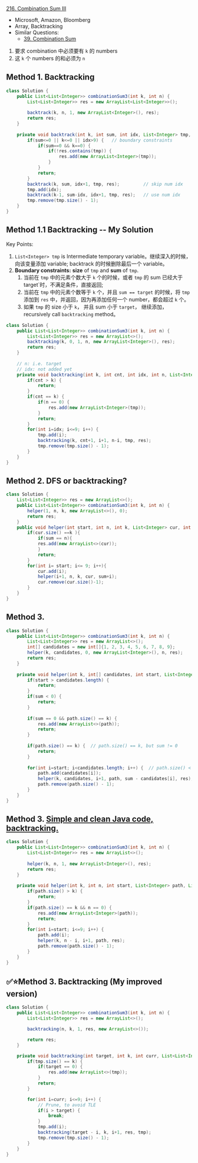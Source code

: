 [216. Combination Sum III](https://leetcode.com/problems/combination-sum-iii/)

* Microsoft, Amazon, Bloomberg
* Array, Backtracking
* Similar Questions:
    * [39. Combination Sum](https://leetcode.com/problems/combination-sum/)
    

1. 要求 combination 中必须要有 `k` 的 numbers
2. 这 `k` 个 numbers 的和必须为 `n`
    
## Method 1. Backtracking
```java
class Solution {
    public List<List<Integer>> combinationSum3(int k, int n) {
        List<List<Integer>> res = new ArrayList<List<Integer>>();
        
        backtrack(k, n, 1, new ArrayList<Integer>(), res);
        return res;
    }
    
    private void backtrack(int k, int sum, int idx, List<Integer> tmp, List<List<Integer>> res) {
        if(sum<=0 || k<=0 || idx>9) {   // boundary constraints
            if(sum==0 && k==0) {
                if(!res.contains(tmp)) {
                    res.add(new ArrayList<Integer>(tmp));
                }
            }
            return;
        }
        backtrack(k, sum, idx+1, tmp, res);         // skip num idx
        tmp.add(idx);
        backtrack(k-1, sum-idx, idx+1, tmp, res);   // use num idx
        tmp.remove(tmp.size() - 1);
    }
}
```


## Method 1.1 Backtracking -- My Solution
Key Points:
1. `List<Integer> tmp` is Intermediate temporary variable。继续深入的时候，向该变量添加 variable; backtrack 的时候删除最后一个 variable。
2. **Boundary constraints:** **size** of `tmp` and **sum** of `tmp`.
    1. 当前在 `tmp` 中的元素个数大于 `k` 个的时候，或者 `tmp` 的 sum 已经大于 target`时，不满足条件，直接返回;
    2. 当前在 `tmp` 中的元素个数等于 `k` 个，并且 `sum == target` 的时候，将 `tmp` 添加到 `res` 中，并返回，因为再添加任何一个 number，都会超过 `k` 个。
    3. 如果 `tmp` 的 size 小于 `k`， 并且 sum 小于 `target`， 继续添加，recursively call `backtracking` method。
```java
class Solution {
    public List<List<Integer>> combinationSum3(int k, int n) {
        List<List<Integer>> res = new ArrayList<>();
        backtracking(k, 0, 1, n, new ArrayList<Integer>(), res);
        return res;
    }
    
    // n: i.e. target
    // idx: not added yet
    private void backtracking(int k, int cnt, int idx, int n, List<Integer> tmp, List<List<Integer>> res) {
        if(cnt > k) {
            return;
        }
        if(cnt == k) {
            if(n == 0) {
                res.add(new ArrayList<Integer>(tmp));
            }
            return;
        }
        for(int i=idx; i<=9; i++) {
            tmp.add(i);
            backtracking(k, cnt+1, i+1, n-i, tmp, res);
            tmp.remove(tmp.size() - 1);
        }
    }
}
```


## Method 2. DFS or backtracking?
```java
class Solution {
    List<List<Integer>> res = new ArrayList<>();
    public List<List<Integer>> combinationSum3(int k, int n) {
        helper(1, n, k, new ArrayList<>(), 0);
        return res;
    }
    public void helper(int start, int n, int k, List<Integer> cur, int sum){
        if(cur.size() ==k ){
            if(sum == n){
            res.add(new ArrayList<>(cur));
            }
            return;
        }
        for(int i= start; i<= 9; i++){
            cur.add(i);
            helper(i+1, n, k, cur, sum+i);
            cur.remove(cur.size()-1);
        }
    }
}
```


## Method 3. 
```java
class Solution {
    public List<List<Integer>> combinationSum3(int k, int n) {
        List<List<Integer>> res = new ArrayList<>();
        int[] candidates = new int[]{1, 2, 3, 4, 5, 6, 7, 8, 9};
        helper(k, candidates, 0, new ArrayList<Integer>(), n, res);
        return res;
    }
    
    private void helper(int k, int[] candidates, int start, List<Integer> path, int sum, List<List<Integer>> res) {
        if(start > candidates.length) {
            return;
        }
        if(sum < 0) {
            return;
        }
        
        if(sum == 0 && path.size() == k) {
            res.add(new ArrayList<>(path));
            return;
        }
        
        if(path.size() == k) {  // path.size() == k, but sum != 0
            return;
        }
        
        for(int i=start; i<candidates.length; i++) {  // path.size() < k and sum > 0, we can still add some number
            path.add(candidates[i]);
            helper(k, candidates, i+1, path, sum - candidates[i], res);
            path.remove(path.size() - 1);
        }
    }
}
```


## Method 3. [Simple and clean Java code, backtracking.](https://leetcode.com/problems/combination-sum-iii/discuss/60614/Simple-and-clean-Java-code-backtracking.)
```java
class Solution {
    public List<List<Integer>> combinationSum3(int k, int n) {
        List<List<Integer>> res = new ArrayList<>();
        
        helper(k, n, 1, new ArrayList<Integer>(), res);
        return res;
    }
    
    private void helper(int k, int n, int start, List<Integer> path, List<List<Integer>> res) {
        if(path.size() > k) {
            return;
        }
        if(path.size() == k && n == 0) {
            res.add(new ArrayList<Integer>(path));
            return;
        }
        for(int i=start; i<=9; i++) {
            path.add(i);
            helper(k, n - i, i+1, path, res);
            path.remove(path.size() - 1);
        }
    }
}
```

## ✅⭐Method 3. Backtracking (My improved version)
```java
class Solution {
    public List<List<Integer>> combinationSum3(int k, int n) {
        List<List<Integer>> res = new ArrayList<>();

        backtracking(n, k, 1, res, new ArrayList<>());

        return res;
    }

    private void backtracking(int target, int k, int curr, List<List<Integer>> res, List<Integer> tmp) {
        if(tmp.size() == k) {
            if(target == 0) {
                res.add(new ArrayList<>(tmp));
            }
            return;
        }

        for(int i=curr; i<=9; i++) {
            // Prune, to avoid TLE
            if(i > target) {
                break;
            }
            tmp.add(i);
            backtracking(target - i, k, i+1, res, tmp);
            tmp.remove(tmp.size() - 1);
        }
    }
}
```
